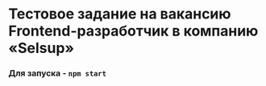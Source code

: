# Тестовое задание на вакансию Frontend-разработчик в компанию «Selsup»

### Для запуска - `npm start`
